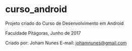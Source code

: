 # curso_android
Projeto criado do Curso de Desenvolvimento em Android

Faculdade Pitágoras, Junho de 2017

Criado por: Joham Nunes
E-mail: johamnunes@gmail.com
